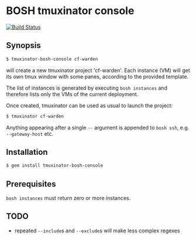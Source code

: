 # BOSH tmuxinator console

[![Build Status](https://travis-ci.org/suhlig/tmuxinator-bosh-console.svg?branch=master)](https://travis-ci.org/suhlig/tmuxinator-bosh-console)

## Synopsis

```bash
$ tmuxinator-bosh-console cf-warden
```

will create a new tmuxinator project 'cf-warden'. Each instance (VM) will get its own tmux window with some panes, according to the provided template.

The list of instances is generated by executing `bosh instances` and therefore lists only the VMs of the current deployment.

Once created, tmuxinator can be used as usual to launch the project:

```bash
$ tmuxinator cf-warden
```

Anything appearing after a single `--` argument is appended to `bosh ssh`, e.g. `--gateway-host` etc.

## Installation

```bash
$ gem install tmuxinator-bosh-console
```

## Prerequisites

`bosh instances` must return zero or more instances.

## TODO

* repeated `--include`s and `--exclude`s will make less complex regexes
